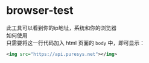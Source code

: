 # browser-test
此工具可以看到你的ip地址，系统和你的浏览器       
如何使用        
只需要将这一行代码加入 html 页面的  `body` 中，即可显示：     
```xml    
<img src="https://api.puresys.net"></img>   
```   
